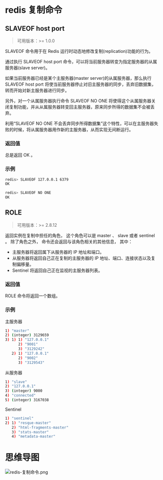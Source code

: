 # redis 复制命令

## SLAVEOF host port

> 可用版本：>= 1.0.0

SLAVEOF 命令用于在 Redis 运行时动态地修改复制(replication)功能的行为。

通过执行 SLAVEOF host port 命令，可以将当前服务器转变为指定服务器的从属服务器(slave server)。

如果当前服务器已经是某个主服务器(master server)的从属服务器，那么执行 SLAVEOF host port 将使当前服务器停止对旧主服务器的同步，丢弃旧数据集，转而开始对新主服务器进行同步。

另外，对一个从属服务器执行命令 SLAVEOF NO ONE 将使得这个从属服务器关闭复制功能，并从从属服务器转变回主服务器，原来同步所得的数据集不会被丢弃。

利用“SLAVEOF NO ONE 不会丢弃同步所得数据集”这个特性，可以在主服务器失败的时候，将从属服务器用作新的主服务器，从而实现无间断运行。

### 返回值

总是返回 OK 。

### 示例

```bash
redis> SLAVEOF 127.0.0.1 6379
OK

redis> SLAVEOF NO ONE
OK
```

## ROLE

> 可用版本：>= 2.8.12

返回实例在复制中担任的角色， 这个角色可以是 master 、 slave 或者 sentinel 。 除了角色之外， 命令还会返回与该角色相关的其他信息， 其中：

- 主服务器将返回属下从服务器的 IP 地址和端口。
- 从服务器将返回自己正在复制的主服务器的 IP 地址、端口、连接状态以及复制偏移量。
- Sentinel 将返回自己正在监视的主服务器列表。

### 返回值

ROLE 命令将返回一个数组。

### 示例

主服务器

```bash
1) "master"
2) (integer) 3129659
3) 1) 1) "127.0.0.1"
      2) "9001"
      3) "3129242"
   2) 1) "127.0.0.1"
      2) "9002"
      3) "3129543"
```

从服务器

```bash
1) "slave"
2) "127.0.0.1"
3) (integer) 9000
4) "connected"
5) (integer) 3167038
```

Sentinel

```bash
1) "sentinel"
2) 1) "resque-master"
   2) "html-fragments-master"
   3) "stats-master"
   4) "metadata-master"
```

# 思维导图

![redis-复制命令.png](https://cnymw.github.io/GolangStudy/docs/img/redis-复制命令.png)
